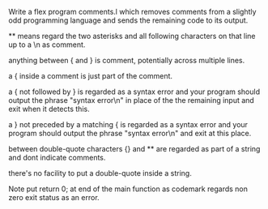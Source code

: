 Write a flex program comments.l which removes comments from a slightly odd 
programming language and sends the remaining code to its output.

** means regard the two asterisks and all following characters on that line 
up to a \n as comment.

anything between { and } is comment, potentially across multiple lines.

a { inside a comment is just part of the comment.

a { not followed by } is regarded as a syntax error and your program
should output the phrase "syntax error\n" in place of the
the remaining input and exit when it detects this.

a } not preceded by a matching { is regarded as a syntax error and your
program should output the phrase "syntax error\n" and exit at this place.

between double-quote characters {} and ** are regarded as part of a
string and dont indicate comments.

there's no facility to put a double-quote inside a string.

Note put return 0; at end of the main function
as codemark regards non zero exit status as an error. 
